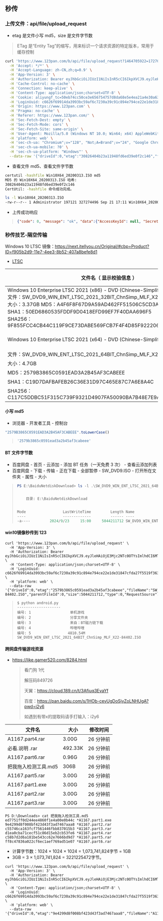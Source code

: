 ## 秒传

### 上传文件：api/file/upload_request

* etag 是文件小写 md5，size 是文件字节数

> ETag 是“Entity Tag”的缩写，用来标识一个请求资源的特定版本，常用于缓存控制

```sh
curl 'https://www.123pan.com/b/api/file/upload_request?1464705922=1727076233-323730-1816280494' \
  -H 'Accept: */*' \
  -H 'Accept-Language: zh-CN,zh;q=0.9' \
  -H 'App-Version: 3' \
  -H 'Authorization: Bearer eyJhbGciOiJIUzI1NiIsInR5cCI6IkpXVCJ9.eyJleHAiOjE3Mjc2NTc0OTYsImlhdCI6MTcyNzA1MjY5NiwiaWQiOjE4MTc4MzU4NDAsIm1haWwiOiIiLCJuaWNrbmFtZSI6IjE4ODEzNTM3ODA2Iiwic3VwcGVyIjpmYWxzZSwidXNlcm5hbWUiOjE4ODEzNTM3ODA2LCJ2IjowfQ.Uy11rRiuLeF6t9fGu0tF3F_mgphPKzbZfY0PDUmYw6s' \
  -H 'Cache-Control: no-cache' \
  -H 'Connection: keep-alive' \
  -H 'Content-Type: application/json;charset=UTF-8' \
  -H 'Cookie: aliyungf_tc=50eb74cc50ce3e656754757d8da68e5e4ea21a4e30a637ef38ab382c570da547; cna=6d2ab00b36354febbca01e7d5a58b87e; href=https%3A%2F%2Fwww.123pan.com%2F; uuid_0f998840-e2a7-11ee-b1ef-497292b8462b=3af8af06-9db4-4273-99b4-d48fa39feb9b; accessId=0f998840-e2a7-11ee-b1ef-497292b8462b; qimo_seosource_0=%E7%AB%99%E5%86%85; qimo_seokeywords_0=; qimo_seosource_0f998840-e2a7-11ee-b1ef-497292b8462b=%E7%AB%99%E5%86%85; qimo_seokeywords_0f998840-e2a7-11ee-b1ef-497292b8462b=; qimo_xstKeywords_0f998840-e2a7-11ee-b1ef-497292b8462b=; pageViewNum=3' \
  -H 'LoginUuid: c6626f69914da3993bc59af6c7230a39c91c894e794ce22e1de31847cfda27f5519f3637f2b6cfa36a3565030703e067' \
  -H 'Origin: https://www.123pan.com' \
  -H 'Pragma: no-cache' \
  -H 'Referer: https://www.123pan.com/' \
  -H 'Sec-Fetch-Dest: empty' \
  -H 'Sec-Fetch-Mode: cors' \
  -H 'Sec-Fetch-Site: same-origin' \
  -H 'User-Agent: Mozilla/5.0 (Windows NT 10.0; Win64; x64) AppleWebKit/537.36 (KHTML, like Gecko) Chrome/128.0.0.0 Safari/537.36' \
  -H 'platform: web' \
  -H 'sec-ch-ua: "Chromium";v="128", "Not;A=Brand";v="24", "Google Chrome";v="128"' \
  -H 'sec-ch-ua-mobile: ?0' \
  -H 'sec-ch-ua-platform: "Windows"' \
  --data-raw '{"driveId":0,"etag":"30826404b23a11948fd6ed39e0f2c146","fileName":"Win10X64_20200313_2.ISO","parentFileId":0,"size":327274496,"type":0,"RequestSource":null,"duplicate":0}'
```

* 查看文件 md5、查看文件字节数

```sh
certutil -hashfile Win10X64_20200313.ISO md5
MD5 的 Win10X64_20200313.ISO 哈希:
30826404b23a11948fd6ed39e0f2c146
CertUtil: -hashfile 命令成功完成。

ls -l Win10X64_20200313.ISO
-rw-r--r-- 1 Administrator 197121 327274496 Sep 21 17:11 Win10X64_20200313.ISO
```

* 上传成功响应

> ```json
> {"code": 0, "message": "ok", "data":{"AccessKeyId": null, "SecretAccessKey": null, "SessionToken": null, "Expiration": null, "Key": "", "Bucket": "", "FileId": 0, "Reuse": true, "Info":{"FileId": 11950763, "FileName": "Win10X64_20200313_2.ISO", "Type": 0, "Size": 327274496, "ContentType": "0", "S3KeyFlag": "1629389-0", "CreateAt": "2024-09-23T08:57:40.937834516+08:00", "UpdateAt": "2024-09-23T08:57:40.937834614+08:00", "Hidden": false, "Etag": "30826404b23a11948fd6ed39e0f2c146", "Status": 0, "ParentFileId": 0, "Category": 0, "PunishFlag": 0, "ParentName": "", "DownloadUrl": "", "AbnormalAlert": 1, "Trashed": false, "TrashedExpire": "", "TrashedAt": "", "StorageNode": "m11", "DirectLink": 0, "AbsPath": "", "PinYin": "win10x64202003132iso", "PreviewType": 0, "BusinessType": 0, "Thumbnail": "", "Operable": false, "StarredStatus": 0, "HighLight": ""}, "UploadId": "", "DownloadUrl": "", "StorageNode": "", "EndPoint": "", "UploadFileStatus": 0, "SliceSize": "33554432"}}
> ```

### 秒传技艺-隔空传输

Windows 10 LTSC 镜像：https://next.itellyou.cn/Original/#cbp=Product?ID=f905b2d9-11e7-4ee3-8b52-407a8befe8d1

- [LTSC](https://next.itellyou.cn/Original/#tabbox-bd18e118-fae7-4715-b4d6-113beddb1cf0)

| 文件名（ 显示校验信息 ）                                     |  发布时间  |                             ED2K                             |                              BT                              |
| ------------------------------------------------------------ | :--------: | :----------------------------------------------------------: | :----------------------------------------------------------: |
| Windows 10 Enterprise LTSC 2021 (x86) - DVD (Chinese-Simplified) <br> 文件：SW_DVD9_WIN_ENT_LTSC_2021_32BIT_ChnSimp_MLF_X22-84401.ISO <br/> 大小：3.37GB MD5：A4F6F8F67D9A59AD462FF51506C5CD3A <br/> SHA1：50ED6860535FDDF9D0418EFD99EF7F40DAA696F5 <br/> SHA256：9F855FCC4CB44C119F9CE73DABE569FCB7F4F4D85F922206BF2E108116A34F25 | 2021-11-17 | ed2k://\|file\|SW_DVD9_WIN_ENT_LTSC_2021_32BIT_ChnSimp_MLF_X22-84401.ISO\|3621132288\|F67BB339ADFEFCF6ED22400EAACBD068\|/ | magnet:?xt=urn:btih:F8EC74BA352633CECF7A0D0AF1E98A7345C3C2FC&dn=SW_DVD9_WIN_ENT_LTSC_2021_32BIT_ChnSimp_MLF_X22-84401.ISO&xl=3621132288 |
| Windows 10 Enterprise LTSC 2021 (x64) - DVD (Chinese-Simplified) | 2021-11-17 | ed2k://\|file\|SW_DVD9_WIN_ENT_LTSC_2021_64BIT_ChnSimp_MLF_X22-84402.ISO\|5044211712\|1555B7DCA052B5958EE68DB58A42408D\|/ | magnet:?xt=urn:btih:366ADAA52FB3639B17D73718DD5F9E3EE9477B40&dn=SW_DVD9_WIN_ENT_LTSC_2021_64BIT_ChnSimp_MLF_X22-84402.ISO&xl=5044211712 |
| 文件：SW_DVD9_WIN_ENT_LTSC_2021_64BIT_ChnSimp_MLF_X22-84402.ISO |            |                                                              |                                                              |
| 大小：4.7GB                                                  |            |                                                              |                                                              |
| MD5：2579B3865C0591EAD3A2B45AF3CABEEE                        |            |                                                              |                                                              |
| SHA1：C19D7DAFBAFEB26C36E31D97C465E87C7A6E8A4C               |            |                                                              |                                                              |
| SHA256：C117C5DDBC51F315C739F9321D4907FA50090BA7B48E7E9A2D173D49EF2F73A3 |            |                                                              |                                                              |

#### 小写 md5

* 浏览器 - 开发者工具 - 控制台

```js
"2579B3865C0591EAD3A2B45AF3CABEEE".toLowerCase()
```

> ```js
> '2579b3865c0591ead3a2b45af3cabeee'
> ```

#### BT 文件字节数

* 百度网盘 - 首页 - 云添加 - 添加 BT 任务（一天免费 3 次） - 查看云添加列表
* 百度网盘 - 下载 - 传输 - 正在下载 - 全部暂停 - SW_DVD9.ISO - 打开所在文件夹 - 属性 - 大小

> ```powershell
> PS E:\BaiduNetdiskDownload> ls -l .\SW_DVD9_WIN_ENT_LTSC_2021_64BIT_ChnSimp_MLF_X22-84402.ISO.baiduyun.p.downloading
> 
> 
>     目录: E:\BaiduNetdiskDownload
> 
> 
> Mode                 LastWriteTime         Length Name
> ----                 -------------         ------ ----
> -a----         2024/9/23     15:00     5044211712 SW_DVD9_WIN_ENT_LTSC_2021_64BIT_ChnSimp_MLF_X22-84402.ISO.baiduyun.p.downloading
> ```

#### win10镜像秒传到 123

```shell
curl 'https://www.123pan.com/b/api/file/upload_request' \
  -H 'App-Version: 3' \
  -H 'Authorization: Bearer eyJhbGciOiJIUzI1NiIsInR5cCI6IkpXVCJ9.eyJleHAiOjE3Mjc2NTc0OTYsImlhdCI6MTcyNzA1MjY5NiwiaWQiOjE4MTc4MzU4NDAsIm1haWwiOiIiLCJuaWNrbmFtZSI6IjE4ODEzNTM3ODA2Iiwic3VwcGVyIjpmYWxzZSwidXNlcm5hbWUiOjE4ODEzNTM3ODA2LCJ2IjowfQ.Uy11rRiuLeF6t9fGu0tF3F_mgphPKzbZfY0PDUmYw6s' \
  -H 'Content-Type: application/json;charset=UTF-8' \
  -H 'LoginUuid: c6626f69914da3993bc59af6c7230a39c91c894e794ce22e1de31847cfda27f5519f3637f2b6cfa36a3565030703e067' \
  -H 'platform: web' \
  --data-raw '{"driveId":0,"etag":"2579b3865c0591ead3a2b45af3cabeee","fileName":"SW_DVD9_WIN_ENT_LTSC_2021_64BIT_ChnSimp_MLF_X22-84402.ISO","parentFileId":0,"size":5044211712,"type":0,"RequestSource":null,"duplicate":0}'
```

> ```shell
> $ python android.py
> --------------------
> 编号: 1                  单机游戏
> 编号: 2                  分享文件夹
> 编号: 3                  来自：BT磁力链下载
> 编号: 4                  哔哩哔哩
> 编号: 5                 4810.54M                 SW_DVD9_WIN_ENT_LTSC_2021_64BIT_ChnSimp_MLF_X22-84402.ISO
> ```

#### 跨网盘传输游戏资源

* https://like.gamer520.com/8284.html

  > 看门狗 1代
  >
  > 解压码849726
  > 
  > 天翼：https://cloud.189.cn/t/3Afiuq3EvaYf
  >
  > 百度：https://pan.baidu.com/s/1HOb-cevUgDoSjyZoLNHUgA?pwd=i2y6
  > 
  > 如遇到有带x的提取码请手打输入：i2y6

| 文件名               | 大小    | 修改时间  |
| -------------------- | ------- | --------- |
| A1167.part4.rar      | 3.00G   | 26 分钟前 |
| 必看.说明 .rar       | 492.33K | 26 分钟前 |
| A1167.part6.rar      | 0.96G   | 26 分钟前 |
| 把我拖入检测工具.md5 | 306B    | 26 分钟前 |
| A1167.part5.rar      | 3.00G   | 26 分钟前 |
| A1167.part1.exe      | 3.00G   | 26 分钟前 |
| A1167.part2.rar      | 3.00G   | 26 分钟前 |
| A1167.part3.rar      | 3.00G   | 26 分钟前 |

```shell
PS D:\Downloads> cat 把我拖入检测工具.md5
ed7751ff0d244ee4860f1e4a00e0b44c *A1167.part1.exe
9e4299d8f008bf423d43f3ad7467aaa8 *A1167.part2.rar
c55746ca163fcf7561446fbb837015b3 *A1167.part3.rar
d1ea0cba71cecf51c86d15eb2cb53fe6 *A1167.part4.rar
c58b7d2d6a181be543cc62e7666bd9d7 *A1167.part5.rar
ff8c47836a022cf6ec1aef769ad51e07 *A1167.part6.rar
```

* 计算字节数：1024 × 1024 × 1024 = 1,073,741,824字节 = 1GB
*  3GB = 3 × 1,073,741,824 = 3221225472字节。

```shell
curl 'https://www.123pan.com/b/api/file/upload_request' \
  -H 'App-Version: 3' \
  -H 'Authorization: Bearer eyJhbGciOiJIUzI1NiIsInR5cCI6IkpXVCJ9.eyJleHAiOjE3Mjc2NTc0OTYsImlhdCI6MTcyNzA1MjY5NiwiaWQiOjE4MTc4MzU4NDAsIm1haWwiOiIiLCJuaWNrbmFtZSI6IjE4ODEzNTM3ODA2Iiwic3VwcGVyIjpmYWxzZSwidXNlcm5hbWUiOjE4ODEzNTM3ODA2LCJ2IjowfQ.Uy11rRiuLeF6t9fGu0tF3F_mgphPKzbZfY0PDUmYw6s' \
  -H 'Content-Type: application/json;charset=UTF-8' \
  -H 'LoginUuid: c6626f69914da3993bc59af6c7230a39c91c894e794ce22e1de31847cfda27f5519f3637f2b6cfa36a3565030703e067' \
  -H 'platform: web' \
  --data-raw '{"driveId":0,"etag":"9e4299d8f008bf423d43f3ad7467aaa8","fileName":"A1167.part2.rar","parentFileId":0,"size":3221225472,"type":0,"RequestSource":null,"duplicate":0}'
```
